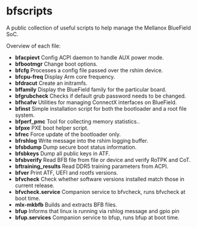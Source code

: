 bfscripts
=========

A public collection of useful scripts to help manage the Mellanox BlueField
SoC.

Overview of each file:
- **bfacpievt** Config ACPI daemon to handle AUX power mode.
- **bfbootmgr** Change boot options.
- **bfcfg** Processes a config file passed over the rshim device.
- **bfcpu-freq** Display Arm core frequency.
- **bfdracut** Create an initramfs.
- **bffamily** Display the BlueField family for the particular board.
- **bfgrubcheck** Checks if default grub password needs to be changed.
- **bfhcafw** Utilities for managing ConnectX interfaces on BlueField.
- **bfinst** Simple installation script for both the bootloader and a root file
  system.
- **bfperf_pmc** Tool for collecting memory statistics..
- **bfpxe** PXE boot helper script.
- **bfrec** Force update of the bootloader only.
- **bfrshlog** Write message into the rshim logging buffer.
- **bfsbdump** Dump secure boot status information.
- **bfsbkeys** Dump all public keys in ATF.
- **bfsbverify** Read BFB file from file or device and verify RoTPK and CoT.
- **bftraining_results** Read DDR5 training parameters from ACPI.
- **bfver** Print ATF, UEFI and rootfs versions.
- **bfvcheck** Check whether software versions installed match those in current release.
- **bfvcheck.service** Companion service to bfvcheck, runs bfvcheck at boot time.
- **mlx-mkbfb** Builds and extracts BFB files.
- **bfup** Informs that linux is running via rshlog message and gpio pin
- **bfup.services** Companion service to bfup, runs bfup at boot time.
